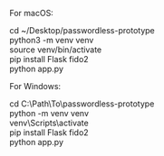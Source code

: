 For macOS:  
  
cd ~/Desktop/passwordless-prototype  
python3 -m venv venv  
source venv/bin/activate  
pip install Flask fido2  
python app.py  
  
  
For Windows:  
  
cd C:\Path\To\passwordless-prototype  
python -m venv venv  
venv\Scripts\activate  
pip install Flask fido2  
python app.py  
